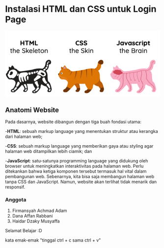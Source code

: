 # Instalasi HTML dan CSS untuk Login Page
![Gambar Struktur](image.png)
## Anatomi Website
Pada dasarnya, website dibangun dengan tiga buah fondasi utama:

-**HTML**: sebuah markup language yang menentukan struktur atau kerangka dari halaman web;

-**CSS**: sebuah markup language yang memberikan gaya atau styling agar halaman web ditampilkan lebih ciamik; dan

-**JavaScript**: satu-satunya programming language yang didukung oleh browser untuk meningkatkan interaktivitas pada halaman web.
Perlu ditekankan bahwa ketiga komponen tersebut termasuk hal vital dalam pembangunan web. Sebenarnya, kita bisa saja membangun halaman web tanpa CSS dan JavaScript. Namun, website akan terlihat tidak menarik dan responsif.
### Anggota
1. Firmansyah Achmad Adam
2. Dana Affan Rabbani
3. Haidar Dzaky Musyaffa

Selamat Belajar :D

kata emak-emak "tinggal ctrl + c sama ctrl + v"
